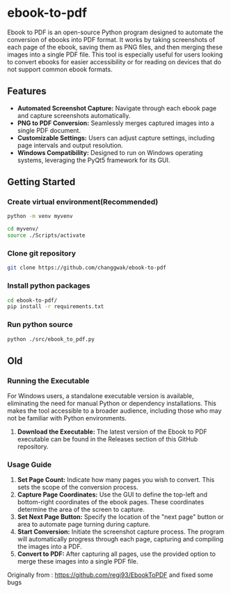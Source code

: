# ebook-to-pdf

Ebook to PDF is an open-source Python program designed to automate the conversion of ebooks into PDF format. It works by taking screenshots of each page of the ebook, saving them as PNG files, and then merging these images into a single PDF file. This tool is especially useful for users looking to convert ebooks for easier accessibility or for reading on devices that do not support common ebook formats.

## Features

- **Automated Screenshot Capture:** Navigate through each ebook page and capture screenshots automatically.
- **PNG to PDF Conversion:** Seamlessly merges captured images into a single PDF document.
- **Customizable Settings:** Users can adjust capture settings, including page intervals and output resolution.
- **Windows Compatibility:** Designed to run on Windows operating systems, leveraging the PyQt5 framework for its GUI.

## Getting Started


### Create virtual environment(Recommended)
```bash
python -m venv myvenv
```
```bash
cd myvenv/
source ./Scripts/activate
```

### Clone git repository
```bash
git clone https://github.com/changgwak/ebook-to-pdf
```


### Install python packages
```bash
cd ebook-to-pdf/
pip install -r requirements.txt
```

### Run python source
```bash
python ./src/ebook_to_pdf.py
```


## Old
### Running the Executable

For Windows users, a standalone executable version is available, eliminating the need for manual Python or dependency installations. This makes the tool accessible to a broader audience, including those who may not be familiar with Python environments.

1. **Download the Executable:** The latest version of the Ebook to PDF executable can be found in the Releases section of this GitHub repository.


### Usage Guide

1. **Set Page Count:** Indicate how many pages you wish to convert. This sets the scope of the conversion process.
2. **Capture Page Coordinates:** Use the GUI to define the top-left and bottom-right coordinates of the ebook pages. These coordinates determine the area of the screen to capture.
3. **Set Next Page Button:** Specify the location of the "next page" button or area to automate page turning during capture.
4. **Start Conversion:** Initiate the screenshot capture process. The program will automatically progress through each page, capturing and compiling the images into a PDF.
5. **Convert to PDF:** After capturing all pages, use the provided option to merge these images into a single PDF file.
   
Originally from : https://github.com/regi93/EbookToPDF
and fixed some bugs
